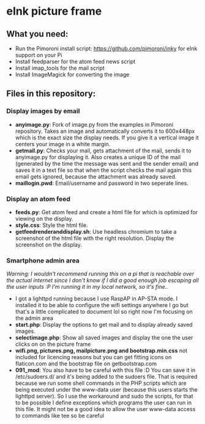 # eInk picture frame

What you need:
-------------------

* Run the Pimoroni install script: https://github.com/pimoroni/inky for eInk support on your Pi
* Install feedparser for the atom feed news script
* Install imap_tools for the mail script
* Install ImageMagick for converting the image

Files in this repository:
-------------------------

### Display images by email ###
* **anyimage.py**: Fork of image.py from the examples in Pimoroni repository. Takes an image and automatically converts it to 600x448px which is the exact size the display needs. If you give it a vertical image it centers your image in a white margin.
* **getmail.py**: Checks your mail, gets attachment of the mail, sends it to anyimage.py for displaying it. Also creates a unique ID of the mail (generated by the time the message was sent and the sender email) and saves it in a text file so that when the script checks the mail again this email gets ignored, because the attachment was already saved.
* **maillogin.pwd**: Email/username and password in two seperate lines.

### Display an atom feed ###
* **feeds.py**: Get atom feed and create a html file for which is optimized for viewing on the display.
* **style.css**: Style the html file.
* **getfeedrenderanddisplay.sh**: Use headless chromium to take a screenshot of the html file with the right resolution. Display the screenshot on the display.

### Smartphone admin area ###
*Warning: I wouldn't recommend running this on a pi that is reachable over the actual internet since I don't know if I did a good enough job escaping all the user inputs :P I'm running it in my local network, so it's fine..*
* I got a lighttpd running because I use RaspAP in AP-STA mode. I installed it to be able to configure the wifi settings anywhere I go but that's a little complicated to document lol so right now I'm focusing on the admin area
* **start.php**: Display the options to get mail and to display already saved images.
* **selectimage.php**: Show all saved images and display the one the user clicks on on the picture frame
* **wifi.png, pictures.png, mailpicture.png and bootstrap.min.css** not included for licencing reasons but you can get fitting icons on flaticon.com and the bootstrap file on getbootstrap.com
* **091_mod**: You also have to be careful with this file :D You can save it in /etc/sudoers.d/ and it's being added to the sudoers file. That is required because we run some shell commands in the PHP scripts which are being executed under the www-data user (because this users starts the lighttpd server). So I use the workaround and sudo the scripts, for that to be possible I define exceptions which programs the user can run in this file. It might not be a good idea to allow the user www-data access to commands like tee so be careful

